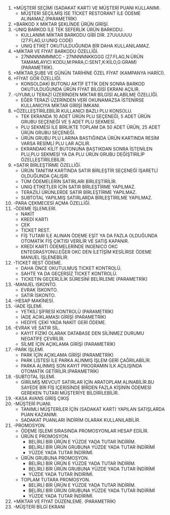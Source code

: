 1. +MÜŞTERİ SEÇİMİ (SADAKAT KART) VE MÜŞTERİ PUANI KULLANIMI.
    - MÜŞTERİ SEÇİLMİŞ İSE TİCKET RESTORANT İLE ÖDEME ALINAMAZ.(PARAMETRİK)
2. +BARKOD X MİKTAR ŞEKLİNDE ÜRÜN GİRİŞİ.
3. -UNIQ BARKOD İLE TEK SEFERLİK ÜRÜN BARKODU.
    - KULLANIMI MİKTAR BARKODU GİBİ DİR. 27UUUUUU (27:FLAG,U:UNIQ CODE)
    - UNIQ ETIKET OKUTULDUĞUNDA BİR DAHA KULLANILAMAZ.
4. +MİKTAR VE FİYAT BARKODU ÖZELLİĞİ.
    - 27NNNNNMMMCC - 27NNNNNKKGGG (27:FLAG,N:ÜRÜN TAMAMLAYICI KODU,M:PARA,C:SENT,K:KİLO,G:GRAM) (PARAMETRİK).
5. +MİKTAR,ŞUBE VE GÜNÜN TARİHİNE ÖZEL FİYAT (KAMPANYA HARİCİ).
6. +FİYAT GÖR ÖZELLİĞİ.
    - KONSOLDAKİ BUTONU AKTİF ETTİK DEN SONRA BARKOD OKUTULDUĞUNDA ÜRÜN FİYAT BİLGİSİ EKRANI AÇILIR.
7. -UYUMLU TERAZİ ÜZERİNDEN MİKTAR BİLGİSİ ALABİLME ÖZELLİĞİ.
    - EĞER TERAZİ ÜZERİNDEN VERİ OKUNAMAZSA İSTENİRSE KULLANICIYA MİKTAR GİRİŞİ İMKANI.
8. +ÖZELLEŞTİRİLEBİLİR KULLANICI BAZLI PLU KONSOLU.
    - TEK EKRANDA 10 ADET ÜRÜN PLU SEÇENEĞİ, 5 ADET ÜRÜN GRUBU SEÇENEĞİ VE 5 ADET PLU SEKMESİ. 
    - PLU SEKMESİ İLE BİRLİKTE TOPLAM DA 50 ADET ÜRÜN, 25 ADET ÜRÜN GRUBU SEÇENEĞİ.
    - ÜRÜN GRUBU PLU LARINA BASTIĞINDA ÜRÜN KARTINDA RESİM VARSA RESİMLİ PLU LAR AÇILIR.
    - EKRANDAKİ KİLİT BUTONUNA BASTIKDAN SONRA İSTENİLEN PLU,PLU SEKMESİ YA DA PLU ÜRÜN GRUBU DEĞİŞTİRİLİP ÖZELLEŞTİRİLEBİLİR.
9. +SATIR BİRLEŞTİRME ÖZELLİĞİ.
    - ÜRÜN TANITIM KARTINDA SATIR BİRLEŞTİR SEÇENEĞİ İŞARETLİ OLDUĞUNDA ÇALIŞIR.
    - TÜM ÖDEMELERİN SATIRLARI BİRLEŞTİRİLİR. 
    - UNIQ ETIKETLER İÇİN SATIR BİRLEŞTİRME YAPILMAZ.
    - TERAZİLİ ÜRÜNLERDE SATIR BİRLEŞTİRME YAPILMAZ.
    - SUBTOTAL YAPILMIŞ SATIRLARDA BİRLEŞTİRİLME YAPILMAZ.
10. -PARA ÇEKMECESİ AÇMA ÖZELLİĞİ.
11. -ÖDEME İŞLEMLERİ.
    - NAKİT
    - KREDİ KARTI
    - ÇEK
    - TICKET REST.
    - FİŞ TUTARI İLE ALINAN ÖDEME EŞİT YA DA FAZLA OLDUĞUNDA OTOMATİK FİŞ ÇIKTISI VERİLİR VE SATIŞ KAPANIR.
    - KREDİ KARTI ÖDEMELERİNDE INGENICO OKC ENTEGRASYONU.EĞER OKC DEN İLETİŞİM KESİLİRSE ÖDEME MANUEL İŞLENEBİLİR.
12. -TICKET REST ÖDEME.
    - DAHA ÖNCE OKUTULMUŞ TICKET KONTROLÜ.
    - SAHTE YA DA GEÇERSİZ TICKET KONTROLÜ.
    - TICKETIN GEÇERLİLİK SÜRESİNİ BELİRLEME (PARAMETRİK)
13. -MANUEL ISKONTO.
    - EVRAK İSKONTO.
    - SATIR İSKONTO.
14. -HESAP MAKİNESİ.
15. -İADE İŞLEMİ.
    - YETKİLİ ŞİFRESİ KONTROLÜ (PARAMETRİK)
    - İADE ACIKLAMASI GİRİŞİ (PARAMETRİK)
    - HEDİYE ÇEKİ YADA NAKİT GERİ ÖDEME. 
16. -EVRAK VE SATIR SİL.
    - KAYIT FİZİKİ OLARAK DATABASE DEN SİLİNMEZ DURUMU NEGATİFE ÇEVRİLİR.
    - SİLME İÇİN AÇIKLAMA GİRİŞİ (PARAMETRİK)
17. -PARK İŞLEMİ.
    - PARK İÇİN AÇIKLAMA GİRİŞİ (PARAMETRİK)
    - PARK LİSTESİ İLE PARKA ALINMIŞ İŞLEM GERİ ÇAĞRILABİLİR.
    - PARKA ALINMIŞ SON KAYIT PROGRAMIN İLK AÇILIŞINDA OTOMATİK GETİRİLİR.(PARAMETRİK)
18. -SUBTOTAL İŞLEMİ.
    - GİRİLMİŞ MEVCUT SATIRLAR İÇİN ARATOPLAM ALINABİLİR.BU SAYEDE BİR FİŞ İÇERİSİNDE BİRDEN FAZLA KİŞİNİN ÖDEMESİ GEREKEN
    TUTARI MÜŞTERİYE BİLDİRİLEBİLİR.
19. -KASA AVANS GİRİŞ ÇIKIŞ
20. -MÜŞTERİ PUANI.
    - TANIMLI MÜŞTERİLER İÇİN (SADAKAT KART) YAPILAN SATIŞLARDA PUAN KAZANIMI.
    - SADAKAT PUANLARI İNDİRİM OLARAK KULLANILABİLİR.
21. -PROMOSYON.
    - ÖDEME İŞLEMİ SIRASINDA PROMOSYONLAR HESAP EDİLİR.
    - ÜRÜN E PROMOSYON.
        - BELİRLİ BİR ÜRÜN E YÜZDE YADA TUTAR İNDİRİM.
        - BELİRLİ BİR ÜRÜN GRUBUNA YÜZDE YADA TUTAR İNDİRİMİ
        - YÜZDE YADA TUTAR İNDİRİMİ.
    - ÜRÜN GRUBUNA PROMOSYON.
        - BELİRLİ BİR ÜRÜN E YÜZDE YADA TUTAR İNDİRİM.
        - BELİRLİ BİR ÜRÜN GRUBUNA YÜZDE YADA TUTAR İNDİRİMİ
        - YÜZDE YADA TUTAR İNDİRİMİ.
    - TOPLAM TUTARA PROMOSYON.
        - BELİRLİ BİR ÜRÜN E YÜZDE YADA TUTAR İNDİRİM.
        - BELİRLİ BİR ÜRÜN GRUBUNA YÜZDE YADA TUTAR İNDİRİMİ
        - YÜZDE YADA TUTAR İNDİRİMİ.
22. +MİKTAR VE FİYAT DÜZENLEME. (PARAMETRİK)
23. -MÜŞTERİ BİLGİ EKRANI